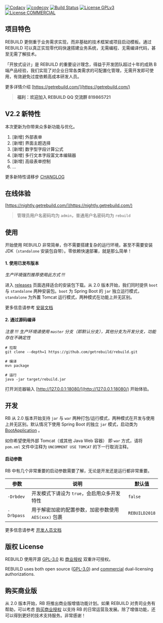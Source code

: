 [![Codacy](https://api.codacy.com/project/badge/Grade/599a0a3e46f84e6bbc29e8fbe4632860)](https://www.codacy.com/app/getrebuild/rebuild)
[![codecov](https://codecov.io/gh/getrebuild/rebuild/branch/master/graph/badge.svg)](https://codecov.io/gh/getrebuild/rebuild)
[![Build Status](https://travis-ci.org/getrebuild/rebuild.svg?branch=master)](https://travis-ci.org/getrebuild/rebuild)
[![License GPLv3](https://img.shields.io/github/license/getrebuild/rebuild.svg)](LICENSE)
[![License COMMERCIAL](https://img.shields.io/badge/license-COMMERCIAL-orange.svg)](COMMERCIAL)

## 项目特色

REBUILD 更侧重于业务需求实现，而非基础的技术框架或项目启动模板。通过 REBUILD 可以真正实现零代码快速搭建业务系统，无需编程、无需编译代码，甚至无需了解技术。

「开放式设计」是 REBUILD 的重要设计理念，得益于开发团队超过十年的成熟 B 端产品经验，我们实现了对企业日常各类需求的可配置化管理，无需开发即可使用，有效避免过度依赖高成本研发人员。

更多详情介绍 [https://getrebuild.com/](https://getrebuild.com/)

> **福利：欢迎加入 REBUILD QQ 交流群 819865721**

## V2.2 新特性

本次更新为你带来众多新功能与优化。

1. [新增] 外部表单
2. [新增] 界面主题选择
3. [新增] 数字型字段计算公式
4. [新增] 多行文本字段富文本编辑器
5. [新增] 高级表单控制
6. ...

更多新特性请移步 [CHANGLOG](https://getrebuild.com/docs/dev/changelog?v=2.2)

## 在线体验

[https://nightly.getrebuild.com/](https://nightly.getrebuild.com/)

> 管理员用户名密码均为 `admin`，普通用户名密码均为 `rebuild`

## 使用

开始使用 REBUILD 非常简单，你不需要搭建复杂的运行环境，甚至不需要安装 JDK（`standalone` 安装包自带）。零依赖快速部署，就是那么简单！

#### 1. 使用已发布版本

_生产环境强烈推荐使用此方式 !!!_

进入 [releases](https://github.com/getrebuild/rebuild/releases) 页面选择适合的安装包下载。从 2.0 版本开始，我们同时提供 `boot` 与 `standalone` 两种安装包。`boot` 为 Spring Boot 的 `jar` 独立运行模式，`standalone` 为外置 Tomcat 运行模式，两种模式在功能上并无区别。

更多信息请参考 [安装文档](https://getrebuild.com/docs/admin/install)

#### 2. 通过源码编译

_注意 !!! 生产环境请使用 `master` 分支（即默认分支），其他分支为开发分支，功能存在不确定性_

```
# 拉取
git clone --depth=1 https://github.com/getrebuild/rebuild.git

# 编译
mvn package

# 运行
java -jar target/rebuild.jar
```

打开浏览器输入 [http://127.0.0.1:18080/](http://127.0.0.1:18080/) 开始体验。

## 开发

RB 从 2.0 版本开始支持 `jar` 与 `war` 两种打包/运行模式，两种模式在开发与使用上并无区别。默认情况下使用 Spring Boot 的独立 `jar` 模式，启动类为 [BootApplication](https://github.com/getrebuild/rebuild/blob/master/src/main/java/com/rebuild/core/BootApplication.java) 。

如你希望使用外部 Tomcat（或其他 Java Web 容器） 即 `war` 方式，请将 `pom.xml` 文件中注释为 `UNCOMMENT USE TOMCAT` 的下一行取消注释。

#### 启动参数

RB 中有几个非常重要的启动参数需要了解，无论是开发还是运行都非常重要。

| 参数       | 说明                                                 | 默认值        |
| ---------- | ---------------------------------------------------- | ------------- |
| `-Drbdev`  | 开发模式下请设为 `true`，会启用众多开发特性          | `false`       |
| `-Drbpass` | 用于解密加密的配置参数，加密参数使用 `AES(xxx)` 包裹 | `REBUILD2018` |

更多信息请参考 [开发人员文档](https://getrebuild.com/docs/dev/)

## 版权 License

REBUILD 使用开源 [GPL-3.0](LICENSE) 和 [商业授权](COMMERCIAL) 双重许可授权。

REBUILD uses both open source ([GPL-3.0](LICENSE)) and [commercial](COMMERCIAL) dual-licensing authorizations.

## 购买商业版

从 2.0 版本开始，RB 将推出商业版增值功能计划。如果 REBUILD 对贵司业务有帮助，可以考虑 [购买商业授权](https://getrebuild.com/#pricing-plans) 以支持 RB 的日常运营及发展。除了增值功能，还可以得到更好的技术支持服务。非常感谢！
